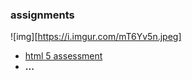 ### assignments
![img][https://i.imgur.com/mT6Yv5n.jpeg]
* [html 5 assessment](https://ercarle.github.io/ifsc-1310/assignments/html5assessment.html)
* **...**
